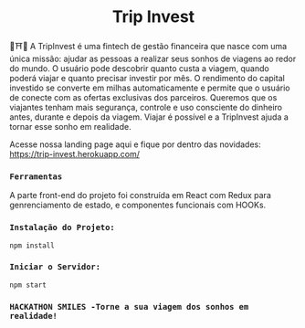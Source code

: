 <h1 align="center">
<!--     <img alt="" title="#delicinha" src="" width="200px" /> -->
    Trip Invest
</h1>

🛫⛩👒 A TripInvest é uma fintech de gestão financeira que nasce com uma única missão: ajudar as pessoas a realizar seus sonhos de viagens ao redor do mundo. O usuário pode descobrir quanto custa a viagem, quando poderá viajar e quanto precisar investir por mês. O rendimento do capital investido se converte em milhas automaticamente e permite que o usuário de conecte com as ofertas exclusivas dos parceiros. Queremos que os viajantes tenham mais segurança,  controle e uso consciente do dinheiro antes, durante e depois da viagem. Viajar é possível e a TripInvest ajuda a tornar esse sonho em realidade.

Acesse nossa landing page aqui e fique por dentro das novidades: https://trip-invest.herokuapp.com/

### `Ferramentas`

A parte front-end do projeto foi construída em React com Redux para genrenciamento de estado, e componentes funcionais com HOOKs.

### `Instalação do Projeto:`

```
npm install
```
### `Iniciar o Servidor:`

```
npm start
```

### `HACKATHON SMILES -Torne a sua viagem dos sonhos em realidade!`



